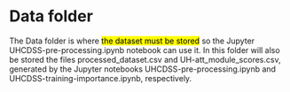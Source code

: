 # Data folder
The Data folder is where <mark>the dataset must be stored</mark> so the Jupyter UHCDSS-pre-processing.ipynb notebook can use it. In this folder will also be stored the files processed_dataset.csv and UH-att_module_scores.csv, generated by the Jupyter notebooks UHCDSS-pre-processing.ipynb and UHCDSS-training-importance.ipynb, respectively.
